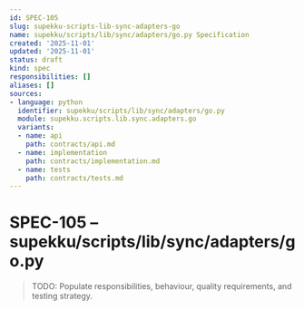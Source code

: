```yaml
---
id: SPEC-105
slug: supekku-scripts-lib-sync-adapters-go
name: supekku/scripts/lib/sync/adapters/go.py Specification
created: '2025-11-01'
updated: '2025-11-01'
status: draft
kind: spec
responsibilities: []
aliases: []
sources:
- language: python
  identifier: supekku/scripts/lib/sync/adapters/go.py
  module: supekku.scripts.lib.sync.adapters.go
  variants:
  - name: api
    path: contracts/api.md
  - name: implementation
    path: contracts/implementation.md
  - name: tests
    path: contracts/tests.md
---
```


# SPEC-105 – supekku/scripts/lib/sync/adapters/go.py

> TODO: Populate responsibilities, behaviour, quality requirements, and testing strategy.
